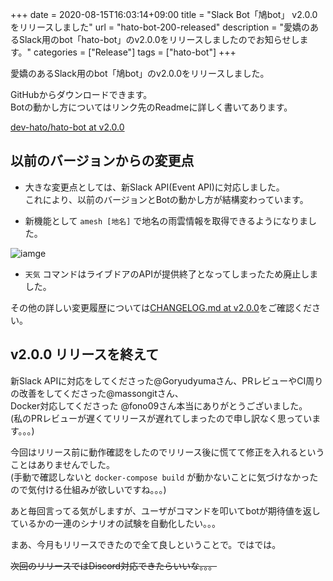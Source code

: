 +++ 
date = 2020-08-15T16:03:14+09:00
title = "Slack Bot「鳩bot」 v2.0.0をリリースしました"
url = "hato-bot-200-released"
description = "愛嬌のあるSlack用のbot「hato-bot」のv2.0.0をリリースしましたのでお知らせします。"
categories = ["Release"]
tags = ["hato-bot"]
+++

愛嬌のあるSlack用のbot「鳩bot」のv2.0.0をリリースしました。  

GitHubからダウンロードできます。  
Botの動かし方についてはリンク先のReadmeに詳しく書いてあります。

[dev-hato/hato-bot at v2.0.0](https://github.com/dev-hato/hato-bot/tree/v2.0.0)

## 以前のバージョンからの変更点

- 大きな変更点としては、新Slack API(Event API)に対応しました。  
これにより、以前のバージョンとBotの動かし方が結構変わっています。

- 新機能として `amesh [地名]` で地名の雨雲情報を取得できるようになりました。

![iamge](/img/post/2020-08-15-hato-amesh.png)

- `天気` コマンドはライブドアのAPIが提供終了となってしまったため廃止しました。

その他の詳しい変更履歴については[CHANGELOG.md at v2.0.0](https://github.com/dev-hato/hato-bot/blob/v2.0.0/CHANGELOG.md)をご確認ください。

## v2.0.0 リリースを終えて

新Slack APIに対応をしてくださった@Goryudyumaさん、PRレビューやCI周りの改善をしてくださった@massongitさん、  
Docker対応してくださった @fono09さん本当にありがとうございました。  
(私のPRレビューが遅くてリリースが遅れてしまったので申し訳なく思っています。。。)

今回はリリース前に動作確認をしたのでリリース後に慌てて修正を入れるということはありませんでした。  
(手動で確認しないと `docker-compose build` が動かないことに気づけなかったので気付ける仕組みが欲しいですね。。。)

あと毎回言ってる気がしますが、ユーザがコマンドを叩いてbotが期待値を返しているかの一連のシナリオの試験を自動化したい。。。

まあ、今月もリリースできたので全て良しということで。ではでは。

~~次回のリリースではDiscord対応できたらいいな。。。~~
